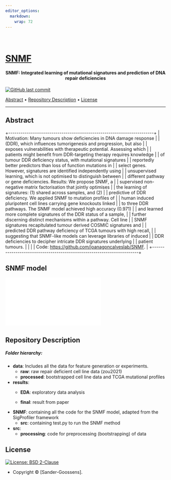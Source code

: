 ```yaml
---
editor_options: 
  markdown: 
    wrap: 72
---
```


<h1><br>
<a href="https://github.com/joanagoncalveslab/SNMF/">SNMF</a></h1>

<h4 align="center">

SNMF: Integrated learning of mutational signatures and prediction of DNA
repair deficiencies

</h4>

<p><a href="https://github.com/joanagoncalveslab/SNMF/-/commits/master">
<img src="https://img.shields.io/badge/last%20commit-februari-yellow" alt="GitHub last commit"/></a>
</p>

<p><a href="#abstract">Abstract</a> •
<a href="#repository-description">Repository Description</a> •
<a href="#license">License</a></p>

------------------------------------------------------------------------

## Abstract

+-----------------------------------------------------------------------+
| Motivation: Many tumours show deficiencies in DNA damage response     |
| (DDR), which influences tumorigenesis and progression, but also       |
| exposes vulnerabilities with therapeutic potential. Assessing which   |
| patients might benefit from DDR-targeting therapy requires knowledge  |
| of tumour DDR deficiency status, with mutational signatures           |
| reportedly better predictors than loss of function mutations in       |
| select genes. However, signatures are identified independently using  |
| unsupervised learning, which is not optimised to distinguish between  |
| different pathway or gene deficiencies. Results: We propose SNMF, a   |
| supervised non- negative matrix factorisation that jointly optimises  |
| the learning of signatures: (1) shared across samples, and (2)        |
| predictive of DDR deficiency. We applied SNMF to mutation profiles of |
| human induced pluripotent cell lines carrying gene knockouts linked   |
| to three DDR pathways. The SNMF model achieved high accuracy (0.971)  |
| and learned more complete signatures of the DDR status of a sample,   |
| further discerning distinct mechanisms within a pathway. Cell line    |
| SNMF signatures recapitulated tumour derived COSMIC signatures and    |
| predicted DDR pathway deficiency of TCGA tumours with high recall,    |
| suggesting that SNMF-like models can leverage libraries of induced    |
| DDR deficiencies to decipher intricate DDR signatures underlying      |
| patient tumours.                                                      |
|                                                                       |
| Code: <https://github.com/joanagoncalveslab/SNMF>.                    |
+-----------------------------------------------------------------------+

## SNMF model

![](fig1_SNMF.pdf)

## Repository Description

##### Folder hierarchy:

-   **data**: Includes all the data for feature generation or
    experiments.
    -   **raw**: raw repair deficient cell line data (zou2021)
    -   **processed**: bootstrapped cell line data and TCGA mutational
        profiles
-   **results**:
    -   **EDA**: exploratory data analysis

    -   **final**: result from paper
-   **SNMF**: containing all the code for the SNMF model, adapted from
    the SigProfiler framework
    -   **src**: containing test.py to run the SNMF method
-   **src**:
    -   **processing**: code for preprocessing (bootstrapping) of data

## License

[![License: BSD
2-Clause](https://img.shields.io/badge/License-DSB%202%20Clause-blue.svg?style=flat-square)](https://tldrlegal.com/license/gnu-lesser-general-public-license-v3-(lgpl-3))

-   Copyright © [Sander-Goossens].
